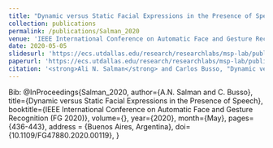 ```yaml
---
title: "Dynamic versus Static Facial Expressions in the Presence of Speech"
collection: publications
permalink: /publications/Salman_2020
venue: 'IEEE International Conference on Automatic Face and Gesture Recognition (FG 2020)'
date: 2020-05-05
slidesurl: 'https://ecs.utdallas.edu/research/researchlabs/msp-lab/publications/Salman_2020-slides.pdf'
paperurl: 'https://ecs.utdallas.edu/research/researchlabs/msp-lab/publications/Salman_2020.pdf'
citation: '<strong>Ali N. Salman</strong> and Carlos Busso, "Dynamic versus Static Facial Expressions in the Presence of Speech” in IEEE International Conference on Automatic Face and Gesture Recognition (FG 2020), Argentina, May 2020.'
---
```



Bib:
@InProceedings{Salman_2020, 
	author={A.N. Salman and C. Busso}, 
	title={Dynamic versus Static Facial Expressions in the Presence of Speech},
	booktitle={IEEE International Conference on Automatic Face and Gesture Recognition (FG 2020)},
	volume={},
	year={2020}, 
	month={May}, 
	pages={436-443}, 
	address =  {Buenos Aires, Argentina},
	doi={10.1109/FG47880.2020.00119},
}
